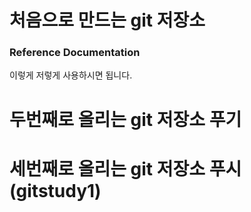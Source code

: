 # 처음으로 만드는 git 저장소

### Reference Documentation
이렇게 저렇게 사용하시면 됩니다.

# 두번째로 올리는 git 저장소 푸기 

# 세번째로 올리는 git 저장소 푸시(gitstudy1)